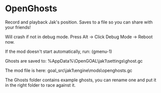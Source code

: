 # OpenGhosts

Record and playback Jak's position. Saves to a file so you can share with your friends!

Will crash if not in debug mode. Press Alt -> Click Debug Mode -> Reboot now.

If the mod doesn't start automatically, run:
(gmenu-1)

Ghosts are saved to:
%AppData%\OpenGOAL\jak1\settings\ghost.gc

The mod file is here:
goal_src\jak1\engine\mods\openghosts.gc

The Ghosts folder contains example ghosts, you can rename one and put it in the right folder to race against it.
